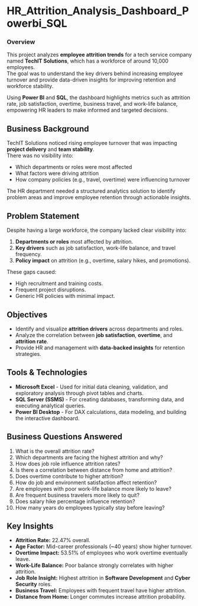 # HR_Attrition_Analysis_Dashboard_Powerbi_SQL

###  Overview  
This project analyzes **employee attrition trends** for a tech service company named **TechIT Solutions**, which has a workforce of around 10,000 employees.  
The goal was to understand the key drivers behind increasing employee turnover and provide data-driven insights for improving retention and workforce stability.

Using **Power BI** and **SQL**, the dashboard highlights metrics such as attrition rate, job satisfaction, overtime, business travel, and work-life balance, empowering HR leaders to make informed and targeted decisions.


## Business Background  
TechIT Solutions noticed rising employee turnover that was impacting **project delivery** and **team stability**.  
There was no visibility into:
- Which departments or roles were most affected  
- What factors were driving attrition  
- How company policies (e.g., travel, overtime) were influencing turnover  

The HR department needed a structured analytics solution to identify problem areas and improve employee retention through actionable insights.


## Problem Statement  
Despite having a large workforce, the company lacked clear visibility into:
1. **Departments or roles** most affected by attrition.  
2. **Key drivers** such as job satisfaction, work-life balance, and travel frequency.  
3. **Policy impact** on attrition (e.g., overtime, salary hikes, and promotions).

These gaps caused:
- High recruitment and training costs.  
- Frequent project disruptions.  
- Generic HR policies with minimal impact.

## Objectives  
- Identify and visualize **attrition drivers** across departments and roles.  
- Analyze the correlation between **job satisfaction**, **overtime**, and **attrition rate**.  
- Provide HR and management with **data-backed insights** for retention strategies. 

## Tools & Technologies  
- **Microsoft Excel** - Used for initial data cleaning, validation, and exploratory analysis through pivot tables and charts. 
- **SQL Server (SSMS)** - For creating databases, transforming data, and executing analytical queries. 
- **Power BI Desktop** - For DAX calculations, data modeling, and building the interactive dashboard. 
   

##  Business Questions Answered  
1. What is the overall attrition rate?  
2. Which departments are facing the highest attrition and why?  
3. How does job role influence attrition rates?  
4. Is there a correlation between distance from home and attrition?  
5. Does overtime contribute to higher attrition?  
6. How do job and environment satisfaction affect retention?  
7. Are employees with poor work-life balance more likely to leave?  
8. Are frequent business travelers more likely to quit?  
9. Does salary hike percentage influence retention?  
10. How many years do employees typically stay before leaving?


##  Key Insights  
- **Attrition Rate:** 22.47% overall.  
- **Age Factor:** Mid-career professionals (~40 years) show higher turnover.  
- **Overtime Impact:** 53.51% of employees who work overtime eventually leave.  
- **Work-Life Balance:** Poor balance strongly correlates with higher attrition.  
- **Job Role Insight:** Highest attrition in **Software Development** and **Cyber Security** roles.  
- **Business Travel:** Employees with frequent travel have higher attrition.  
- **Distance from Home:** Longer commutes increase attrition probability.
  



